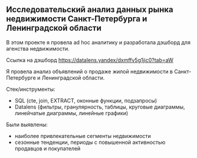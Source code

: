 ## Исследовательский анализ данных рынка недвижимости Санкт-Петербурга и Ленинградской области

В этом проекте я провела ad hoc аналитику и разработала дэшборд для агенства недвижимости.

Ссылка на дэшборд <https://datalens.yandex/dxmffv5g1jic0?tab=aW>

Я провела анализ объявлений о продаже жилой недвижимости в Санкт-Петербурге и Ленинградской области.

Стек/инструменты:
- SQL (cte, join, EXTRACT, оконные функции, подзапросы)
- Datalens (фильтры, гранулярность, таблицы, круговые диаграммы, линейчатые диаграммы, линейные графики)

Были выявлены:
- наиболее привлекательные сегменты недвижимости
- сезонные тенденции, периоды с повышенной активностью продавцов и покупателей

